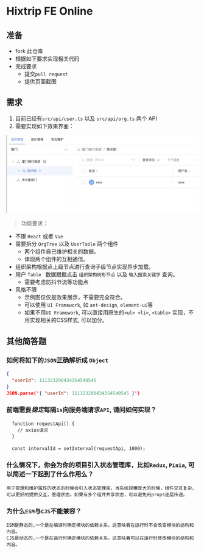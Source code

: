 # Hixtrip FE Online

## 准备

- fork 此仓库
- 根据如下要求实现相关代码
- 完成要求
  - 提交`pull request`
  - 提供页面截图

## 需求

1. 目前已经有`src/api/user.ts` 以及 `src/api/org.ts` 两个 API
2. 需要实现如下效果界面：

![](./docs/preview.jpg)

> 功能要求：
- 不限 ```React``` 或者 ```Vue```
- 需要拆分 `OrgTree` 以及 `UserTable` 两个组件
  - 两个组件自己维护相关的数据。
  - 体现两个组件的互相通信。
- 组织架构根据点上级节点进行查询子级节点实现异步加载。
- 用户 ```Table ``` 数据跟据点击 ```组织架构树形节点``` 以及 ```输入搜索关键字``` 查询。
  - 需要考虑防抖节流等功能点
- 风格不限
  - 示例图仅仅是效果展示，不需要完全符合。
  - 可以使用 ```UI Framework```, 如 ```ant-design```, ```element-ui```等
  - 如果不用```UI Framework```, 可以直接用原生的```<ul> <li>```, ```<table>``` 实现，不用实现相关的CSS样式, 可以加分。

## 其他简答题

### 如何将如下的`JSON`正确解析成 `Object`
```json
{
  "userId": 111323290434354540545
}
JSON.parse('{ "userId": 111323290434354540545 }')
```
### 前端需要*稳定*每隔`1s`向服务端请求`API`, 请问如何实现？
```
  function requestApi() {
    // axios请求
  }

  const intervalId = setInterval(requestApi, 1000);
```

### 什么情况下，你会为你的项目引入状态管理库，比如`Redux`, `Pinia`, 可以简述一下起到了什么作用么？
```
用于管理和维护属性的状态的时候会引入状态管理库，当系统规模庞大的时候，组件交互复杂，可以更好的提供交互，管理状态。如果有多个组件共享状态，可以避免用props逐层传递。
```
### 为什么`ESM`与`CJS`不能兼容？
```
ESM是静态的,一个是在编译时确定模块的依赖关系。这意味着在运行时不会改变模块的结构和内容。
CJS是动态的,一个是在运行时确定模块的依赖关系。这意味着可以在运行时修改模块的结构和内容。
```